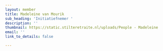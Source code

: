 ```yaml
---
layout: member
title: Madeleine van Mourik
sub_heading: 'Initiatiefnemer '
description: ''
thumbnail: https://static.stilteretraite.nl/uploads/People - Madeleine van Mourik.jpg
email: ''
link_to_details: false

---
```

